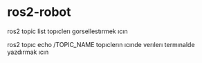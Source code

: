 # ros2-robot


ros2 topic list 
    topıclerı gorsellestırmek ıcın

ros2 topıc echo /TOPIC_NAME
    topıclerın ıcınde verılerı termınalde yazdırmak ıcın 

